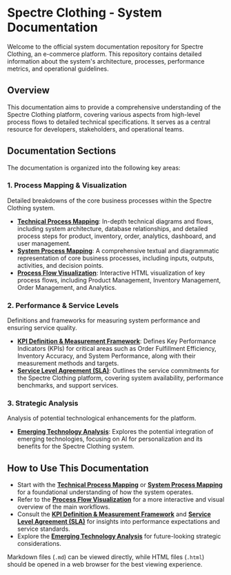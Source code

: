 # Spectre Clothing - System Documentation

Welcome to the official system documentation repository for Spectre Clothing, an e-commerce platform. This repository contains detailed information about the system's architecture, processes, performance metrics, and operational guidelines.

## Overview

This documentation aims to provide a comprehensive understanding of the Spectre Clothing platform, covering various aspects from high-level process flows to detailed technical specifications. It serves as a central resource for developers, stakeholders, and operational teams.

## Documentation Sections

The documentation is organized into the following key areas:

### 1. Process Mapping & Visualization

Detailed breakdowns of the core business processes within the Spectre Clothing system.

*   **[Technical Process Mapping](technical_process_mapping.md)**: In-depth technical diagrams and flows, including system architecture, database relationships, and detailed process steps for product, inventory, order, analytics, dashboard, and user management.
*   **[System Process Mapping](system_process_mapping.md)**: A comprehensive textual and diagrammatic representation of core business processes, including inputs, outputs, activities, and decision points.
*   **[Process Flow Visualization](process_flow_visualization.html)**: Interactive HTML visualization of key process flows, including Product Management, Inventory Management, Order Management, and Analytics.

### 2. Performance & Service Levels

Definitions and frameworks for measuring system performance and ensuring service quality.

*   **[KPI Definition & Measurement Framework](kpi_definition.html)**: Defines Key Performance Indicators (KPIs) for critical areas such as Order Fulfillment Efficiency, Inventory Accuracy, and System Performance, along with their measurement methods and targets.
*   **[Service Level Agreement (SLA)](sla_definition.html)**: Outlines the service commitments for the Spectre Clothing platform, covering system availability, performance benchmarks, and support services.

### 3. Strategic Analysis

Analysis of potential technological enhancements for the platform.

*   **[Emerging Technology Analysis](emerging_technology_analysis.html)**: Explores the potential integration of emerging technologies, focusing on AI for personalization and its benefits for the Spectre Clothing system.

## How to Use This Documentation

*   Start with the **[Technical Process Mapping](technical_process_mapping.md)** or **[System Process Mapping](system_process_mapping.md)** for a foundational understanding of how the system operates.
*   Refer to the **[Process Flow Visualization](process_flow_visualization.html)** for a more interactive and visual overview of the main workflows.
*   Consult the **[KPI Definition & Measurement Framework](kpi_definition.html)** and **[Service Level Agreement (SLA)](sla_definition.html)** for insights into performance expectations and service standards.
*   Explore the **[Emerging Technology Analysis](emerging_technology_analysis.html)** for future-looking strategic considerations.

Markdown files (`.md`) can be viewed directly, while HTML files (`.html`) should be opened in a web browser for the best viewing experience.
